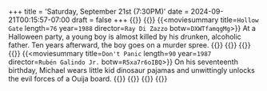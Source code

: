 +++
title = 'Saturday, September 21st (7:30PM)'
date = 2024-09-21T00:15:57-07:00
draft = false
+++
{{<movienight>}}
{{<movie>}}
{{<moviesummary title=`Hollow Gate` length=`76` year=`1988` director=`Ray Di Zazzo` botw=`DXWTfamqgMg`>}}
At a Halloween party, a young boy is almost killed by his drunken, alcoholic father. Ten years afterward, the boy goes on a murder spree.
{{</moviesummary>}}
{{<movietrailer ShmiAohdEFo>}}
{{</movie>}}
{{<movie>}}
{{<moviesummary title=`Don't Panic` length=`90` year=`1987` director=`Rubén Galindo Jr.` botw=`R5xa7r6oIBQ`>}}
On his seventeenth birthday, Michael wears little kid dinosaur pajamas and unwittingly unlocks the evil forces of a Ouija board.
{{</moviesummary>}}
{{<movietrailer MeE1slSpJ_Q>}}
{{</movie>}}
{{</movienight>}}